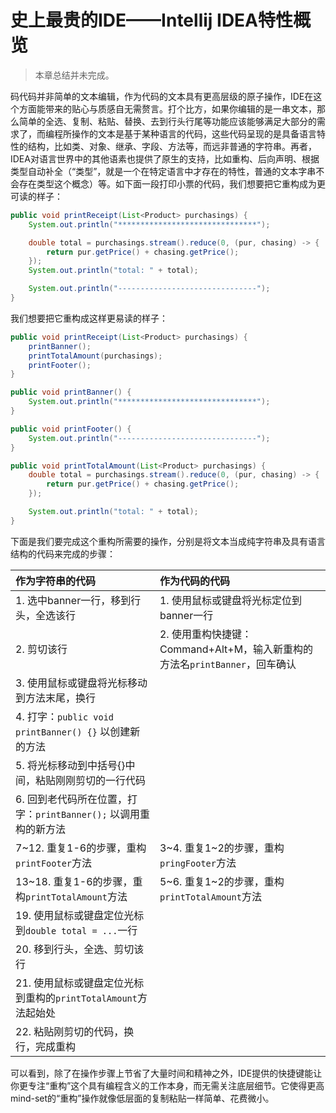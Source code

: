 # 史上最贵的IDE——Intellij IDEA特性概览

> 本章总结并未完成。

码代码并非简单的文本编辑，作为代码的文本具有更高层级的原子操作，IDE在这个方面能带来的贴心与质感自无需赘言。打个比方，如果你编辑的是一串文本，那么简单的全选、复制、粘贴、替换、去到行头行尾等功能应该能够满足大部分的需求了，而编程所操作的文本是基于某种语言的代码，这些代码呈现的是具备语言特性的结构，比如类、对象、继承、字段、方法等，而远非普通的字符串。再者，IDEA对语言世界中的其他语素也提供了原生的支持，比如重构、后向声明、根据类型自动补全（“类型”，就是一个在特定语言中才存在的特性，普通的文本字串不会存在类型这个概念）等。如下面一段打印小票的代码，我们想要把它重构成为更可读的样子：

```java
public void printReceipt(List<Product> purchasings) {
    System.out.println("*******************************");

    double total = purchasings.stream().reduce(0, (pur, chasing) -> {
        return pur.getPrice() + chasing.getPrice();
    });
    System.out.println("total: " + total);

    System.out.println("-------------------------------");
}
```

我们想要把它重构成这样更易读的样子：

```java
public void printReceipt(List<Product> purchasings) {
    printBanner();
    printTotalAmount(purchasings);
    printFooter();
}

public void printBanner() {
    System.out.println("*******************************");
}

public void printFooter() {
    System.out.println("-------------------------------");
}

public void printTotalAmount(List<Product> purchasings) {
    double total = purchasings.stream().reduce(0, (pur, chasing) -> {
        return pur.getPrice() + chasing.getPrice();
    });

    System.out.println("total: " + total);
}
```

下面是我们要完成这个重构所需要的操作，分别是将文本当成纯字符串及具有语言结构的代码来完成的步骤：

| 作为字符串的代码 | 作为代码的代码 |
| :--- | :--- |
| 1. 选中banner一行，移到行头，全选该行 | 1. 使用鼠标或键盘将光标定位到banner一行 |
| 2. 剪切该行 | 2. 使用重构快捷键：Command+Alt+M，输入新重构的方法名`printBanner`，回车确认 |
| 3. 使用鼠标或键盘将光标移动到方法末尾，换行 | |
| 4. 打字：`public void printBanner() {}` 以创建新的方法 | |
| 5. 将光标移动到中括号{}中间，粘贴刚刚剪切的一行代码 | |
| 6. 回到老代码所在位置，打字：`printBanner();` 以调用重构的新方法 | |
| 7~12. 重复1-6的步骤，重构`printFooter`方法 | 3~4. 重复1~2的步骤，重构`pringFooter`方法 |
| 13~18. 重复1-6的步骤，重构`printTotalAmount`方法 | 5~6. 重复1~2的步骤，重构`printTotalAmount`方法 |
| 19. 使用鼠标或键盘定位光标到`double total = ...`一行 | |
| 20. 移到行头，全选、剪切该行 ||
| 21. 使用鼠标或键盘定位光标到重构的`printTotalAmount`方法起始处 ||
| 22. 粘贴刚剪切的代码，换行，完成重构| |

可以看到，除了在操作步骤上节省了大量时间和精神之外，IDE提供的快捷键能让你更专注“重构”这个具有编程含义的工作本身，而无需关注底层细节。它使得更高mind-set的“重构”操作就像低层面的复制粘贴一样简单、花费微小。
